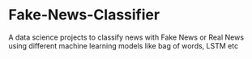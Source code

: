 # Fake-News-Classifier
A data science projects to classify news with Fake News or Real News using different machine learning models like bag of words, LSTM etc
